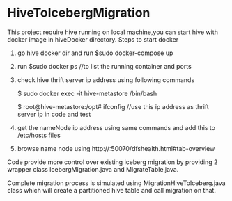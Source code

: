 # HiveToIcebergMigration

This project require hive running on local machine,you can start hive with docker image 
in hiveDocker directory.
Steps to start docker
1. go hive docker dir and run $sudo docker-compose up
2. run $sudo docker ps  //to list the running container and ports
3. check hive thrift server ip address using following commands

   $ sudo docker exec -it hive-metastore /bin/bash

   $ root@hive-metastore:/opt# ifconfig       //use this ip address as thrift server ip in code and test
4. get the nameNode ip address using same commands and add this to /etc/hosts files 
5. browse name node using http://<nameNodeIp>:50070/dfshealth.html#tab-overview


Code provide more control over existing iceberg migration by providing 2 wrapper class
IcebergMigration.java and MigrateTable.java.

Complete migration process is simulated using MigrationHiveToIceberg.java class
which will create a partitioned hive table and call migration on that.



